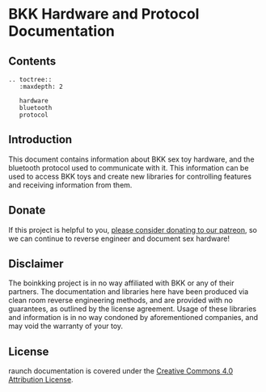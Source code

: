 # BKK Hardware and Protocol Documentation

## Contents

```eval_rst
.. toctree::
   :maxdepth: 2

   hardware
   bluetooth
   protocol
 ```
 
## Introduction

This document contains information about BKK sex toy hardware, and
the bluetooth protocol used to communicate with it. This information
can be used to access BKK toys and create new libraries for
controlling features and receiving information from them.

## Donate

If this project is helpful to you, [please consider donating
to our patreon](http://www.patreon.com/qdot), so we can continue to
reverse engineer and document sex hardware!

## Disclaimer

The boinkking project is in no way affiliated with BKK or
any of their partners. The documentation and libraries here have been
produced via clean room reverse engineering methods, and are provided
with no guarantees, as outlined by the license agreement. Usage of
these libraries and information is in no way condoned by
aforementioned companies, and may void the warranty of your toy.

## License

raunch documentation is covered under
the
[Creative Commons 4.0 Attribution License](https://creativecommons.org/licenses/by/4.0/).
